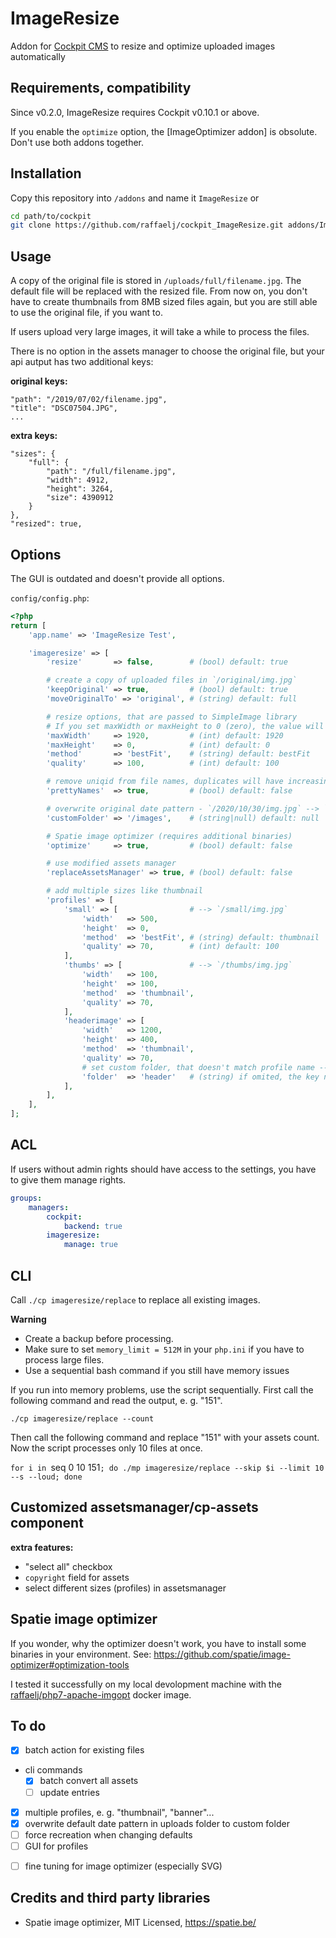 # ImageResize

Addon for [Cockpit CMS][1] to resize and optimize uploaded images automatically

## Requirements, compatibility

Since v0.2.0, ImageResize requires Cockpit v0.10.1 or above.

If you enable the `optimize` option, the [ImageOptimizer addon] is obsolute. Don't use both addons together.

## Installation

Copy this repository into `/addons` and name it `ImageResize` or

```bash
cd path/to/cockpit
git clone https://github.com/raffaelj/cockpit_ImageResize.git addons/ImageResize
```

## Usage

A copy of the original file is stored in `/uploads/full/filename.jpg`. The default file will be replaced with the resized file. From now on, you don't have to create thumbnails from 8MB sized files again, but you are still able to use the original file, if you want to.

If users upload very large images, it will take a while to process the files.

There is no option in the assets manager to choose the original file, but your api autput has two additional keys:

**original keys:**

```
"path": "/2019/07/02/filename.jpg",
"title": "DSC07504.JPG",
...
```

**extra keys:**

```
"sizes": {
    "full": {
        "path": "/full/filename.jpg",
        "width": 4912,
        "height": 3264,
        "size": 4390912
    }
},
"resized": true,
```

## Options

The GUI is outdated and doesn't provide all options.

`config/config.php`:

```php
<?php
return [
    'app.name' => 'ImageResize Test',

    'imageresize' => [
        'resize'       => false,        # (bool) default: true

        # create a copy of uploaded files in `/original/img.jpg`
        'keepOriginal' => true,         # (bool) default: true
        'moveOriginalTo' => 'original', # (string) default: full

        # resize options, that are passed to SimpleImage library
        # If you set maxWidth or maxHeight to 0 (zero), the value will be ignored.
        'maxWidth'     => 1920,         # (int) default: 1920
        'maxHeight'    => 0,            # (int) default: 0
        'method'       => 'bestFit',    # (string) default: bestFit
        'quality'      => 100,          # (int) default: 100

        # remove uniqid from file names, duplicates will have increasing number suffixes
        'prettyNames'  => true,         # (bool) default: false

        # overwrite original date pattern - `/2020/10/30/img.jpg` --> `/images/img.jpg`
        'customFolder' => '/images',    # (string|null) default: null

        # Spatie image optimizer (requires additional binaries)
        'optimize'     => true,         # (bool) default: false

        # use modified assets manager
        'replaceAssetsManager' => true, # (bool) default: false

        # add multiple sizes like thumbnail
        'profiles' => [
            'small' => [                # --> `/small/img.jpg`
                'width'   => 500,
                'height'  => 0,
                'method'  => 'bestFit', # (string) default: thumbnail
                'quality' => 70,        # (int) default: 100
            ],
            'thumbs' => [               # --> `/thumbs/img.jpg`
                'width'   => 100,
                'height'  => 100,
                'method'  => 'thumbnail',
                'quality' => 70,
            ],
            'headerimage' => [
                'width'   => 1200,
                'height'  => 400,
                'method'  => 'thumbnail',
                'quality' => 70,
                # set custom folder, that doesn't match profile name --> `/header/img.jpg`
                'folder'  => 'header'   # (string) if omited, the key name 'headerimage' is used
            ],
        ],
    ],
];
```

## ACL

If users without admin rights should have access to the settings, you have to give them manage rights.

```yaml
groups:
    managers:
        cockpit:
            backend: true
        imageresize:
            manage: true
```

## CLI

Call `./cp imageresize/replace` to replace all existing images.

**Warning**

* Create a backup before processing.
* Make sure to set `memory_limit = 512M` in your `php.ini` if you have to process large files.
* Use a sequential bash command if you still have memory issues

If you run into memory problems, use the script sequentially. First call the following command and read the output, e. g. "151".

`./cp imageresize/replace --count`

Then call the following command and replace "151" with your assets count.
Now the script processes only 10 files at once.

`for i in `seq 0 10 151`; do ./mp imageresize/replace --skip $i --limit 10 --s --loud; done`

## Customized assetsmanager/cp-assets component

**extra features:**

* "select all" checkbox
* `copyright` field for assets
* select different sizes (profiles) in assetsmanager

## Spatie image optimizer

If you wonder, why the optimizer doesn't work, you have to install some binaries in your environment.
See: https://github.com/spatie/image-optimizer#optimization-tools

I tested it successfully on my local devolopment machine with the [raffaelj/php7-apache-imgopt][4] docker image.

## To do

* [x] batch action for existing files
* cli commands
  * [x] batch convert all assets
  * [ ] update entries
* [x] multiple profiles, e. g. "thumbnail", "banner"...
* [x] overwrite default date pattern in uploads folder to custom folder
* [ ] force recreation when changing defaults
* [ ] GUI for profiles
+ [ ] fine tuning for image optimizer (especially SVG)

## Credits and third party libraries

* Spatie image optimizer, MIT Licensed, https://spatie.be/

[1]: https://github.com/agentejo/cockpit/
[2]: https://github.com/pauloamgomes/CockpitCMS-ImageOptimizer
[3]: https://github.com/spatie/image-optimizer
[4]: https://hub.docker.com/r/raffaelj/php7-apache-imgopt
